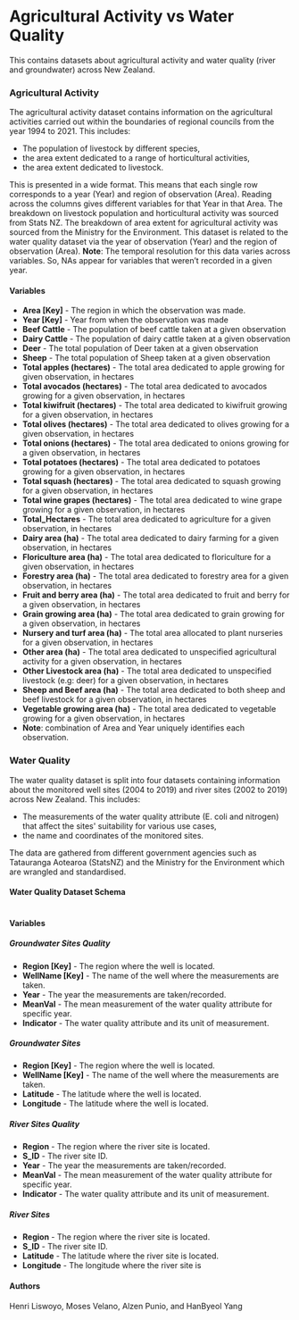 # Agricultural Activity vs Water Quality

This contains datasets about agricultural activity and water quality (river and groundwater) across New Zealand.

### Agricultural Activity
The agricultural activity dataset contains information on the agricultural activities carried out within the boundaries of regional councils from the year 1994 to 2021. This includes:

- The population of livestock by different species, 
- the area extent dedicated to a range of horticultural activities, 
- the area extent dedicated to livestock.

This is presented in a wide format. This means that each single row corresponds to a year (Year) and region of observation (Area). Reading across the columns gives different variables for that Year in that Area. The breakdown on livestock population and horticultural activity was sourced from Stats NZ. The breakdown of area extent for agricultural activity was sourced from the Ministry for the Environment. This dataset is related to the water quality dataset via the year of observation (Year) and the region of observation (Area). 
**Note**: The temporal resolution for this data varies across variables. So, NAs appear for variables that weren’t recorded in a given year.

#### Variables
* **Area [Key]** - The region in which the observation was made.
* **Year [Key]** - Year from when the observation was made 
* **Beef Cattle** - The population of beef cattle taken at a given observation
* **Dairy Cattle** - The population of dairy cattle taken at a given observation
* **Deer** - The total population of Deer taken at a given observation
* **Sheep** - The total population of Sheep taken at a given observation
* **Total apples (hectares)** - The total area dedicated to apple growing for given observation, in hectares
* **Total avocados (hectares)** - The total area dedicated to avocados growing for a given observation, in hectares
* **Total kiwifruit (hectares)** - The total area dedicated to kiwifruit growing for a given observation, in hectares
* **Total olives (hectares)** - The total area dedicated to olives growing for a given observation, in hectares
* **Total onions (hectares)** - The total area dedicated to onions growing for a given observation, in hectares
* **Total potatoes (hectares)** - The total area dedicated to potatoes growing for a given observation, in hectares
* **Total squash (hectares)** - The total area dedicated to squash growing for a given observation, in hectares
* **Total wine grapes (hectares)** - The total area dedicated to wine grape growing for a given observation, in hectares
* **Total_Hectares** - The total area dedicated to agriculture for a given observation, in hectares
* **Dairy area (ha)** - The total area dedicated to dairy farming for a given observation, in hectares
* **Floriculture area (ha)** - The total area dedicated to floriculture for a given observation, in hectares
* **Forestry area (ha)** - The total area dedicated to forestry area for a given observation, in hectares
* **Fruit and berry area (ha)** - The total area dedicated to fruit and berry for a given observation, in hectares
* **Grain growing area (ha)** - The total area dedicated to grain growing for a given observation, in hectares
* **Nursery and turf area (ha)** - The total area allocated to plant nurseries for a given observation, in hectares
* **Other area (ha)** - The total area dedicated to unspecified agricultural activity for a given observation, in hectares
* **Other Livestock area (ha)** - The total area dedicated to unspecified livestock (e.g: deer) for a given observation, in hectares
* **Sheep and Beef area (ha)** - The total area dedicated to both sheep and beef livestock for a given observation, in hectares
* **Vegetable growing area (ha)** - The total area dedicated to vegetable growing for a given observation, in hectares
* **Note**: combination of Area and Year uniquely identifies each observation.

### Water Quality
The water quality dataset is split into four datasets containing information about the monitored well sites (2004 to 2019) and river sites (2002 to 2019) across New Zealand. This includes:

- The measurements of the water quality attribute (E. coli and nitrogen) that affect the sites' suitability for various use cases,
- the name and coordinates of the monitored sites.

The data are gathered from different government agencies such as Tatauranga Aotearoa (StatsNZ) and the Ministry for the Environment which are wrangled and standardised. 
#### Water Quality Dataset Schema
![]()

#### Variables

##### Groundwater Sites Quality
* **Region [Key]** - The region where the well is located.
* **WellName [Key]** - The name of the well where the measurements are taken.
* **Year** - The year the measurements are taken/recorded.
* **MeanVal** - The mean measurement of the water quality attribute for specific year.
* **Indicator** - The water quality attribute and its unit of measurement.
##### Groundwater Sites 
* **Region [Key]** - The region where the well is located.
* **WellName [Key]** - The name of the well where the measurements are taken.
* **Latitude** - The latitude where the well is located.
* **Longitude** - The latitude where the well is located.

##### River Sites Quality
* **Region** - The region where the river site is located.
* **S_ID** - The river site ID.
* **Year** - The year the measurements are taken/recorded.
* **MeanVal** - The mean measurement of the water quality attribute for specific year.
* **Indicator** - The water quality attribute and its unit of measurement.
##### River Sites
* **Region** - The region where the river site is located.
* **S_ID** - The river site ID.
* **Latitude** - The latitude where the river site is located.
* **Longitude** - The longitude where the river site is

#### Authors
Henri Liswoyo, Moses Velano, Alzen Punio, and HanByeol Yang
